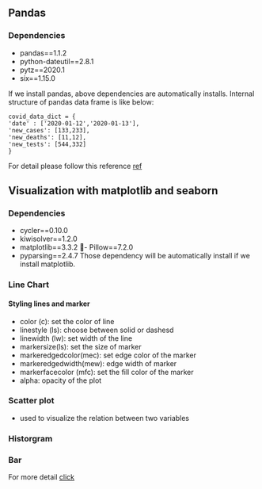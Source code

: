 ## Pandas
### Dependencies
- pandas==1.1.2
- python-dateutil==2.8.1
- pytz==2020.1
- six==1.15.0
 
 If we install pandas, above dependencies are automatically installs.
Internal structure of pandas data frame is like below:
```
covid_data_dict = {
'date' : ['2020-01-12','2020-01-13'],
'new_cases': [133,233],
'new_deaths': [11,12],
'new_tests': [544,332]
}
```
For detail please follow this reference [ref](https://jovian.ml/learn/data-analysis-with-python-zero-to-pandas/lesson/lesson-4-analyzing-tabular-data-with-pandas)

## Visualization with matplotlib and seaborn
### Dependencies
- cycler==0.10.0
- kiwisolver==1.2.0
- matplotlib==3.3.2
￿- Pillow==7.2.0
- pyparsing==2.4.7
 Those dependency will be automatically install if we install matplotlib.
### Line Chart
#### Styling lines and marker
- color (c): set the color of line
- linestyle (ls): choose between solid or dashesd
- linewidth (lw): set width of the line
- markersize(ls): set the size of marker
- markeredgedcolor(mec): set edge color of the marker
- markeredgedwidth(mew): edge width of marker
- markerfacecolor (mfc): set the fill color of the marker
- alpha: opacity of the plot
### Scatter plot
- used to visualize the relation between two variables
### Historgram
### Bar

For more detail [click](https://jovian.ml/learn/data-analysis-with-python-zero-to-pandas/lesson/lesson-5-data-visualization-with-matplotlib-and-seaborn)